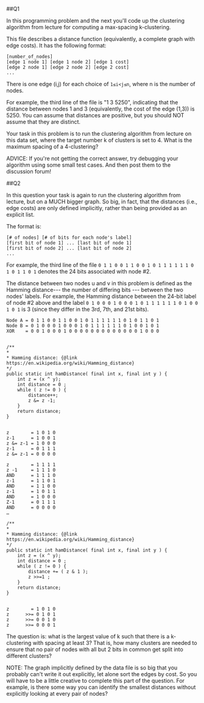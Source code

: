 ##Q1 

In this programming problem and the next you'll code up the clustering algorithm from lecture for computing a max-spacing k-clustering.

This file describes a distance function (equivalently, a complete graph with edge costs). It has the following format:

    [number_of_nodes]
    [edge 1 node 1] [edge 1 node 2] [edge 1 cost]
    [edge 2 node 1] [edge 2 node 2] [edge 2 cost]
    ...

There is one edge (i,j) for each choice of `1≤i<j≤n`, where n is the number of nodes.

For example, the third line of the file is "1 3 5250", indicating that the distance between nodes 1 and 3 (equivalently, the cost of the edge (1,3)) is 5250. You can assume that distances are positive, but you should NOT assume that they are distinct.

Your task in this problem is to run the clustering algorithm from lecture on this data set, where the target number k of clusters is set to 4. What is the maximum spacing of a 4-clustering?

ADVICE: If you're not getting the correct answer, try debugging your algorithm using some small test cases. And then post them to the discussion forum!

##Q2 

In this question your task is again to run the clustering algorithm from lecture, but on a MUCH bigger graph. So big, in fact, that the distances (i.e., edge costs) are only defined implicitly, rather than being provided as an explicit list.

The format is:

    [# of nodes] [# of bits for each node's label]
    [first bit of node 1] ... [last bit of node 1]
    [first bit of node 2] ... [last bit of node 2]
    ...

For example, the third line of the file `0 1 1 0 0 1 1 0 0 1 0 1 1 1 1 1 1 0 1 0 1 1 0 1` denotes the 24 bits associated with node #2.

The distance between two nodes u and v in this problem is defined as the Hamming distance--- the number of differing bits --- between the two nodes' labels. For example, the Hamming distance between the 24-bit label of node #2 above and the label `0 1 0 0 0 1 0 0 0 1 0 1 1 1 1 1 1 0 1 0 0 1 0 1` is 3 (since they differ in the 3rd, 7th, and 21st bits).

    Node A = 0 1 1 0 0 1 1 0 0 1 0 1 1 1 1 1 1 0 1 0 1 1 0 1 
    Node B = 0 1 0 0 0 1 0 0 0 1 0 1 1 1 1 1 1 0 1 0 0 1 0 1
    XOR    = 0 0 1 0 0 0 1 0 0 0 0 0 0 0 0 0 0 0 0 0 1 0 0 0 

    
    /** 
    *
    * Hamming distance: {@link https://en.wikipedia.org/wiki/Hamming_distance}
    */
    public static int hamDistance( final int x, final int y ) {
        int z = (x ^ y);
        int distance = 0 ;
        while ( z != 0 ) {
            distance++;
            z &= z -1;
        }
        return distance;
    }


    z        = 1 0 1 0 
    z-1      = 1 0 0 1
    z &= z-1 = 1 0 0 0  
    z-1      = 0 1 1 1 
    z &= z-1 = 0 0 0 0        

    z        = 1 1 1 1 
    z -1     = 1 1 1 0 
    AND      = 1 1 1 0 
    z-1      = 1 1 0 1 
    AND      = 1 1 0 0 
    z-1      = 1 0 1 1 
    AND      = 1 0 0 0 
    Z-1      = 0 1 1 1
    AND      = 0 0 0 0 
    …

    /** 
    *
    * Hamming distance: {@link https://en.wikipedia.org/wiki/Hamming_distance}
    */
    public static int hamDistance( final int x, final int y ) {
        int z = (x ^ y);
        int distance = 0 ;
        while ( z != 0 ) {
            distance += ( z & 1 );
            z >>=1 ;
        }
        return distance;
    }


    z        = 1 0 1 0 
    z      >>= 0 1 0 1
    z      >>= 0 0 1 0 
    z      >>= 0 0 0 1 



The question is: what is the largest value of k such that there is a k-clustering with spacing at least 3? That is, how many clusters are needed to ensure that no pair of nodes with all but 2 bits in common get split into different clusters?

NOTE: The graph implicitly defined by the data file is so big that you probably can't write it out explicitly, let alone sort the edges by cost. So you will have to be a little creative to complete this part of the question. For example, is there some way you can identify the smallest distances without explicitly looking at every pair of nodes?

